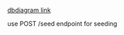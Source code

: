 <a href="https://dbdiagram.io/d/6217bb1b485e4335431159a6">dbdiagram link</a>

use POST /seed endpoint for seeding